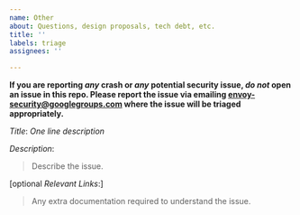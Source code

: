 ```yaml
---
name: Other
about: Questions, design proposals, tech debt, etc.
title: ''
labels: triage
assignees: ''

---
```


**If you are reporting *any* crash or *any* potential security issue, *do not*
open an issue in this repo. Please report the issue via emailing
envoy-security@googlegroups.com where the issue will be triaged appropriately.**

*Title*: *One line description*

*Description*:
>Describe the issue.

[optional *Relevant Links*:]
>Any extra documentation required to understand the issue.
